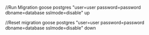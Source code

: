 //Run Migration
goose postgres "user=user password=password dbname=database sslmode=disable" up

//Reset migration
goose postgres "user=user password=password dbname=database sslmode=disable" down
